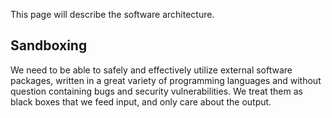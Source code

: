 This page will describe the software architecture.

Sandboxing
----------

We need to be able to safely and effectively utilize external software
packages, written in a great variety of programming languages and without
question containing bugs and security vulnerabilities. We treat them as
black boxes that we feed input, and only care about the output.
